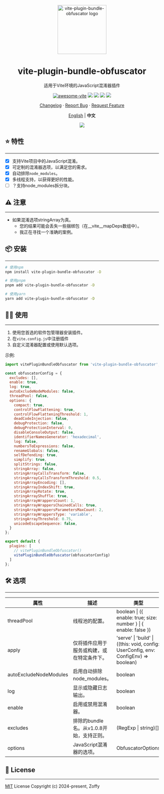 <div align="center">

<img height="160" src="https://www.obfuscator.io/static/images/logo.png" alt="vite-plugin-bundle-obfuscator logo" />

# vite-plugin-bundle-obfuscator

适用于Vite环境的JavaScript混淆器插件

[![awesome-vite](https://awesome.re/badge.svg)](https://github.com/vitejs/awesome-vite)
[![][npm-release-shield]][npm-release-link]
[![][npm-downloads-shield]][npm-release-link]
[![][github-releasedate-shield]][github-releasedate-link]
[![][github-license-shield]][github-license-link]

[Changelog](./CHANGELOG.md) · [Report Bug][github-issues-link] · [Request Feature][github-pr-link]

<p align="center">
  <a href="./README.md">English</a> | <strong>中文</strong>
</p>

![](https://raw.githubusercontent.com/andreasbm/readme/master/assets/lines/rainbow.png)

</div>

[npm-release-shield]: https://img.shields.io/npm/v/vite-plugin-bundle-obfuscator?color=369eff&labelColor=black&logo=npm&logoColor=white

[npm-downloads-shield]: https://img.shields.io/npm/dt/vite-plugin-bundle-obfuscator?color=red&labelColor=black&logo=npm&logoColor=white

[npm-release-link]: https://www.npmjs.com/package/vite-plugin-bundle-obfuscator

[github-releasedate-shield]: https://img.shields.io/github/release-date/z0ffy/vite-plugin-bundle-obfuscator?labelColor=black

[github-releasedate-link]: https://github.com/z0ffy/vite-plugin-bundle-obfuscator/releases

[github-issues-shield]: https://img.shields.io/github/issues/z0ffy/vite-plugin-bundle-obfuscator?color=ff80eb&labelColor=black

[github-issues-link]: https://github.com/z0ffy/vite-plugin-bundle-obfuscator/issues

[github-license-shield]: https://img.shields.io/github/license/z0ffy/vite-plugin-bundle-obfuscator?color=white&labelColor=black

[github-license-link]: https://github.com/z0ffy/vite-plugin-bundle-obfuscator/blob/main/LICENSE

[github-pr-link]: https://github.com/z0ffy/vite-plugin-bundle-obfuscator/pulls

## ⭐️ 特性

---

- [x] 支持Vite项目中的JavaScript混淆。
- [x] 可定制的混淆器选项，以满足您的需求。
- [x] 自动排除`node_modules`。
- [x] 多线程支持，以获得更好的性能。
- [ ] ？支持node_modules拆分块。

## ⚠️ 注意

---

- 如果混淆选项stringArray为真。
    - 您的结果可能会丢失一些捆绑包（在__vite__mapDeps数组中）。
    - 我正在寻找一个准确的案例。

## 📦 安装

---

```bash
# 使用npm
npm install vite-plugin-bundle-obfuscator -D

# 使用pnpm
pnpm add vite-plugin-bundle-obfuscator -D

# 使用yarn
yarn add vite-plugin-bundle-obfuscator -D
```

## 👨‍💻 使用

---

1. 使用您首选的软件包管理器安装插件。
2. 在`vite.config.js`中注册插件
3. 自定义混淆器配置或使用默认选项。

示例:

```javascript
import vitePluginBundleObfuscator from 'vite-plugin-bundle-obfuscator';

const obfuscatorConfig = {
  excludes: [],
  enable: true,
  log: true,
  autoExcludeNodeModules: false,
  threadPool: false,
  options: {
    compact: true,
    controlFlowFlattening: true,
    controlFlowFlatteningThreshold: 1,
    deadCodeInjection: false,
    debugProtection: false,
    debugProtectionInterval: 0,
    disableConsoleOutput: false,
    identifierNamesGenerator: 'hexadecimal',
    log: false,
    numbersToExpressions: false,
    renameGlobals: false,
    selfDefending: true,
    simplify: true,
    splitStrings: false,
    stringArray: false,
    stringArrayCallsTransform: false,
    stringArrayCallsTransformThreshold: 0.5,
    stringArrayEncoding: [],
    stringArrayIndexShift: true,
    stringArrayRotate: true,
    stringArrayShuffle: true,
    stringArrayWrappersCount: 1,
    stringArrayWrappersChainedCalls: true,
    stringArrayWrappersParametersMaxCount: 2,
    stringArrayWrappersType: 'variable',
    stringArrayThreshold: 0.75,
    unicodeEscapeSequence: false,
  }
};

export default {
  plugins: [
    // vitePluginBundleObfuscator()
    vitePluginBundleObfuscator(obfuscatorConfig)
  ]
};
```

## 🛠️ 选项

---

| 属性                     | 描述                         | 类型                                                                                  | 默认值            | 版本     |
|------------------------|----------------------------|-------------------------------------------------------------------------------------|----------------|--------|
| threadPool             | 线程池的配置。                    | boolean \| ({ enable: true; size: number } \| { enable: false })                    | false          | v1.2.0 |
| apply                  | 仅将插件应用于服务或构建，或在特定条件下。      | 'serve' \| 'build' \| ((this: void, config: UserConfig, env: ConfigEnv) => boolean) | build          | v1.1.0 |
| autoExcludeNodeModules | 启用自动排除node_modules。        | boolean                                                                             | false          | v1.0.9 |
| log                    | 显示或隐藏日志输出。                 | boolean                                                                             | true           | v1.0.4 |
| enable                 | 启用或禁用混淆器。                  | boolean                                                                             | true           | v1.0.1 |
| excludes               | 排除的bundle名。从v1.0.8开始，支持正则。 | (RegExp \| string)[]                                                                | []             | v1.0.0 |
| options                | JavaScript混淆器的选项。          | ObfuscatorOptions                                                                   | Config example | v1.0.0 |

## 📄 License

---

[MIT](https://opensource.org/licenses/MIT) License Copyright (c) 2024-present, Zoffy
